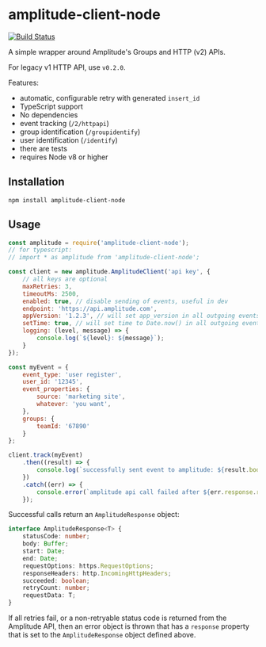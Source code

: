 # amplitude-client-node

[![Build Status](https://travis-ci.com/WeTransfer/amplitude-client-node.svg?branch=master)](https://travis-ci.com/WeTransfer/amplitude-client-node)

A simple wrapper around Amplitude's Groups and HTTP (v2) APIs.

For legacy v1 HTTP API, use `v0.2.0`.

Features:
- automatic, configurable retry with generated `insert_id`
- TypeScript support
- No dependencies
- event tracking (`/2/httpapi`)
- group identification (`/groupidentify`)
- user identification (`/identify`)
- there are tests
- requires Node v8 or higher

## Installation
```
npm install amplitude-client-node
```

## Usage
```javascript
const amplitude = require('amplitude-client-node');
// for typescript:
// import * as amplitude from 'amplitude-client-node';

const client = new amplitude.AmplitudeClient('api key', {
    // all keys are optional
    maxRetries: 3,
    timeoutMs: 2500,
    enabled: true, // disable sending of events, useful in dev
    endpoint: 'https://api.amplitude.com',
    appVersion: '1.2.3', // will set app_version in all outgoing events
    setTime: true, // will set time to Date.now() in all outgoing events
    logging: (level, message) => {
        console.log(`${level}: ${message}`);
    }
});

const myEvent = {
    event_type: 'user register',
    user_id: '12345',
    event_properties: {
        source: 'marketing site',
        whatever: 'you want',
    },
    groups: {
        teamId: '67890'
    }
};

client.track(myEvent)
    .then((result) => {
        console.log(`successfully sent event to amplitude: ${result.body.toString('utf8')}`);
    })
    .catch((err) => {
        console.error(`amplitude api call failed after ${err.response.retryCount} retries: ${err.message}`);
    });
```

Successful calls return an `AmplitudeResponse` object:

```typescript
interface AmplitudeResponse<T> {
    statusCode: number;
    body: Buffer;
    start: Date;
    end: Date;
    requestOptions: https.RequestOptions;
    responseHeaders: http.IncomingHttpHeaders;
    succeeded: boolean;
    retryCount: number;
    requestData: T;
}
```

If all retries fail, or a non-retryable status code is returned from the Amplitude
API, then an error object is thrown that has a `response` property that is set to
the `AmplitudeResponse` object defined above.
